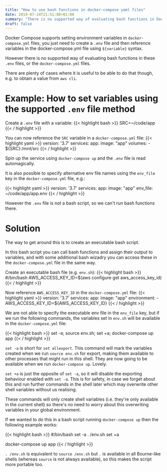```yaml
---
title: "How to use bash functions in docker-compose yaml files"
date: 2019-07-24T21:51:08+01:00
summary: "There is no supported way of evaluating bash functions in Docker Compose files, this post describes a workaround."
draft: false
---
```


Docker Compose supports setting environment variables in `docker-compose.yml` files, you just need to create a `.env` file and then reference variables in the docker-compose.yml file using `${variable}` syntax.

However there is no supported way of evaluating bash functions in these `.env` files, or the `docker-compose.yml` files.

There are plenty of cases where it is useful to be able to do that though, e.g. to obtain a value from `aws cli`.

# Example: How to set variables using the supported `.env` file method

Create a `.env` file with a variable:
{{< highlight bash >}}
SRC=~/code/app
{{< / highlight >}}

You can now reference the `SRC` variable in a `docker-compose.yml` file:
{{< highlight yaml >}}
version: '3.7'
services:
  app:
    image: "app"
    volumes:
      - ${SRC}:/mnt/src
{{< / highlight >}}

Spin up the service using `docker-compose up` and the `.env` file is read automagically.

It is also possible to specify alternative env file names using the `env_file` key in the `docker-compose.yml` file, e.g.:

{{< highlight yaml >}}
version: '3.7'
services:
  app:
    image: "app"
    env_file: ~/code/app/app.env
{{< / highlight >}}

However the `.env` file is not a bash script, so we can't run bash functions there.

# Solution

The way to get around this is to create an executable bash script.

In this bash script you can call bash functions and assign their output to variables, and with some additional bash wizadry you can access these in the `docker-compose.yml` file in the same way.

Create an executable bash file (e.g. `env.sh`):
{{< highlight bash >}}
#/bin/bash
AWS_ACCESS_KEY_ID=$(aws configure get aws_access_key_id)
{{< / highlight >}}

Now reference `AWS_ACCESS_KEY_ID` in the `docker-compose.yml` file:
{{< highlight yaml >}}
version: '3.7'
services:
  app:
    image: "app"
    environment:
      - AWS_ACCESS_KEY_ID=${AWS_ACCESS_KEY_ID}
{{< / highlight >}}

We are not able to specify the executable env file in the `env_file` key, but if we run the following commands, the variables set in `env.sh` will be available in the `docker-compose.yml` file:

{{< highlight bash >}}
set -a; source env.sh; set +a; docker-compose up app
{{< / highlight >}}

`set -a` is short for `set allexport`. This command will mark the variables created when we run `source env.sh` for export, making them available to other processes that might run in this shell. They are now going to be available when we run `docker-compose up`. Lovely.

`set +a` is just the opposite of `set -a`, so it will disable the exporting behaviour enabled with `set -a`. This is for safety, in case we forget about this and run further commands in the shell later which may overwrite other shell variables without us realising.

These commands will only create shell variables (i.e. they're only available in the current shell) so there's no need to worry about this overwriting variables in your global environment.

If we wanted to do this in a bash script running `docker-compose up` then the following example works:

{{< highlight bash >}}
#/bin/bash
set -a
. /env.sh
set +a

docker-compose up app
{{< / highlight >}}

`. /env.sh` is equivalent to `source /env.sh` but `.` is available in all Bourne-like shells (whereas `source` is not always available), so this makes the script more portable too.
